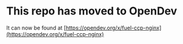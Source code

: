 # This repo has moved to OpenDev

It can now be found at [https://opendev.org/x/fuel-ccp-nginx](https://opendev.org/x/fuel-ccp-nginx)
